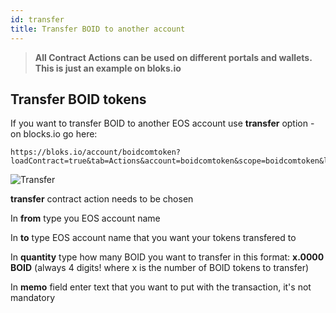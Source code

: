 ```yaml
---
id: transfer
title: Transfer BOID to another account
---
```

>**All Contract Actions can be used on different portals and wallets. This is just an example on bloks.io**

## Transfer BOID tokens

If you want to transfer BOID to another EOS account use **transfer** option - on blocks.io go here:
```
https://bloks.io/account/boidcomtoken?loadContract=true&tab=Actions&account=boidcomtoken&scope=boidcomtoken&limit=100&table=stakes&action=transfer
```
![Transfer](/img/transfer.png "Transfer BOID")

**transfer** contract action needs to be chosen

In **from** type you EOS account name

In **to** type EOS account name that you want your tokens transfered to

In **quantity** type how many BOID you want to transfer in this format: **x.0000 BOID** (always 4 digits! where x is the number of BOID tokens to transfer)

In **memo** field enter text that you want to put with the transaction, it's not mandatory